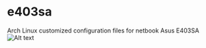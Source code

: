 # e403sa
Arch Linux customized configuration files for netbook Asus E403SA
![Alt text](e403sa/Screenshot_2018-Feb-07_17:43:12.png?raw=true "Title")
